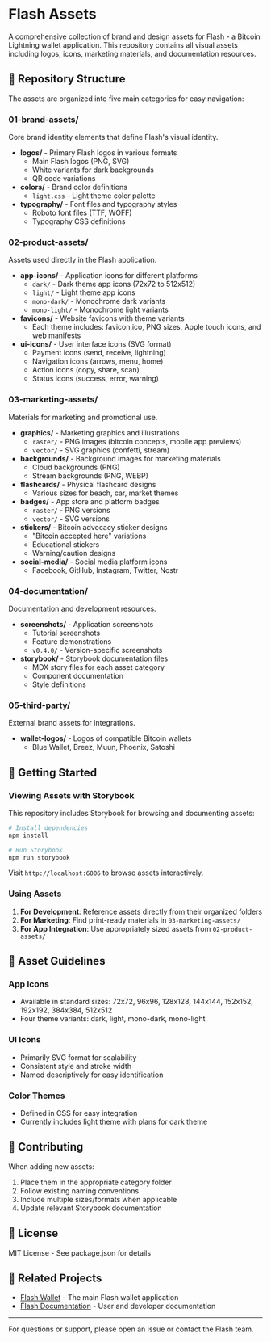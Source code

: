 # Flash Assets

A comprehensive collection of brand and design assets for Flash - a Bitcoin Lightning wallet application. This repository contains all visual assets including logos, icons, marketing materials, and documentation resources.

## 📁 Repository Structure

The assets are organized into five main categories for easy navigation:

### 01-brand-assets/
Core brand identity elements that define Flash's visual identity.

- **logos/** - Primary Flash logos in various formats
  - Main Flash logos (PNG, SVG)
  - White variants for dark backgrounds
  - QR code variations
- **colors/** - Brand color definitions
  - `light.css` - Light theme color palette
- **typography/** - Font files and typography styles
  - Roboto font files (TTF, WOFF)
  - Typography CSS definitions

### 02-product-assets/
Assets used directly in the Flash application.

- **app-icons/** - Application icons for different platforms
  - `dark/` - Dark theme app icons (72x72 to 512x512)
  - `light/` - Light theme app icons
  - `mono-dark/` - Monochrome dark variants
  - `mono-light/` - Monochrome light variants
- **favicons/** - Website favicons with theme variants
  - Each theme includes: favicon.ico, PNG sizes, Apple touch icons, and web manifests
- **ui-icons/** - User interface icons (SVG format)
  - Payment icons (send, receive, lightning)
  - Navigation icons (arrows, menu, home)
  - Action icons (copy, share, scan)
  - Status icons (success, error, warning)

### 03-marketing-assets/
Materials for marketing and promotional use.

- **graphics/** - Marketing graphics and illustrations
  - `raster/` - PNG images (bitcoin concepts, mobile app previews)
  - `vector/` - SVG graphics (confetti, stream)
- **backgrounds/** - Background images for marketing materials
  - Cloud backgrounds (PNG)
  - Stream backgrounds (PNG, WEBP)
- **flashcards/** - Physical flashcard designs
  - Various sizes for beach, car, market themes
- **badges/** - App store and platform badges
  - `raster/` - PNG versions
  - `vector/` - SVG versions
- **stickers/** - Bitcoin advocacy sticker designs
  - "Bitcoin accepted here" variations
  - Educational stickers
  - Warning/caution designs
- **social-media/** - Social media platform icons
  - Facebook, GitHub, Instagram, Twitter, Nostr

### 04-documentation/
Documentation and development resources.

- **screenshots/** - Application screenshots
  - Tutorial screenshots
  - Feature demonstrations
  - `v0.4.0/` - Version-specific screenshots
- **storybook/** - Storybook documentation files
  - MDX story files for each asset category
  - Component documentation
  - Style definitions

### 05-third-party/
External brand assets for integrations.

- **wallet-logos/** - Logos of compatible Bitcoin wallets
  - Blue Wallet, Breez, Muun, Phoenix, Satoshi

## 🚀 Getting Started

### Viewing Assets with Storybook

This repository includes Storybook for browsing and documenting assets:

```bash
# Install dependencies
npm install

# Run Storybook
npm run storybook
```

Visit `http://localhost:6006` to browse assets interactively.

### Using Assets

1. **For Development**: Reference assets directly from their organized folders
2. **For Marketing**: Find print-ready materials in `03-marketing-assets/`
3. **For App Integration**: Use appropriately sized assets from `02-product-assets/`

## 📏 Asset Guidelines

### App Icons
- Available in standard sizes: 72x72, 96x96, 128x128, 144x144, 152x152, 192x192, 384x384, 512x512
- Four theme variants: dark, light, mono-dark, mono-light

### UI Icons
- Primarily SVG format for scalability
- Consistent style and stroke width
- Named descriptively for easy identification

### Color Themes
- Defined in CSS for easy integration
- Currently includes light theme with plans for dark theme

## 🤝 Contributing

When adding new assets:
1. Place them in the appropriate category folder
2. Follow existing naming conventions
3. Include multiple sizes/formats when applicable
4. Update relevant Storybook documentation

## 📄 License

MIT License - See package.json for details

## 🔗 Related Projects

- [Flash Wallet](https://github.com/lnflash/flash-mobile) - The main Flash wallet application
- [Flash Documentation](https://docs.getflash.io) - User and developer documentation

---

For questions or support, please open an issue or contact the Flash team.
